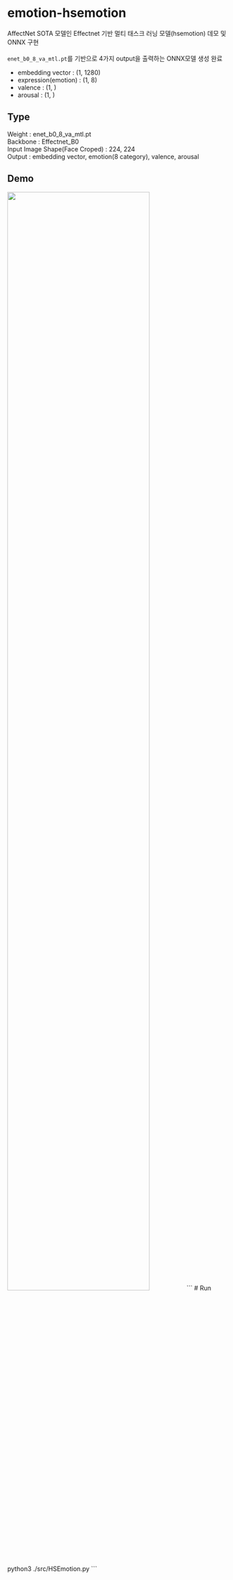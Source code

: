 # emotion-hsemotion

AffectNet SOTA 모델인 Effectnet 기반 멀티 태스크 러닝 모델(hsemotion) 데모 및 ONNX 구현<br>
<br>
`enet_b0_8_va_mtl.pt`를 기반으로 4가지 output을 출력하는 ONNX모델 생성 완료<br>
- embedding vector : (1, 1280)
- expression(emotion) : (1, 8)
- valence : (1, )
- arousal : (1, )

## Type

Weight : enet_b0_8_va_mtl.pt<br>
Backbone : Effectnet_B0<br>
Input Image Shape(Face Croped) : 224, 224<br>
Output : embedding vector, emotion(8 category), valence, arousal<br>

## Demo
<img width="80%" src="https://github.com/saeu5407/emotion-hsemotion/blob/main/demo.gif"/>
```
# Run
python3 ./src/HSEmotion.py
```